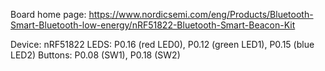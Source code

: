 Board home page: https://www.nordicsemi.com/eng/Products/Bluetooth-Smart-Bluetooth-low-energy/nRF51822-Bluetooth-Smart-Beacon-Kit

Device: nRF51822
LEDS: P0.16 (red LED0), P0.12 (green LED1), P0.15 (blue LED2)
Buttons: P0.08 (SW1), P0.18 (SW2)

